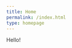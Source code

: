 ```yaml
---
title: Home
permalink: /index.html
type: homepage
---
```

<div class="interlace" style="left: 0;top: 0;background: url(interlace.png) top left repeat, rgba(255,255,255,0.5);width: 100%;height: 100%;opacity: 0.2;z-index: 10;pointer-events: none;position: absolute;"></div>
Hello!
